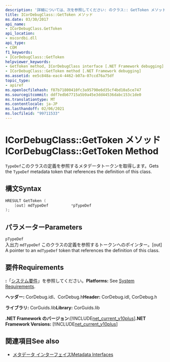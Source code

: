 ```yaml
---
description: '詳細については、次を参照してください: のクラス:: GetToken メソッド'
title: ICorDebugClass::GetToken メソッド
ms.date: 03/30/2017
api_name:
- ICorDebugClass.GetToken
api_location:
- mscordbi.dll
api_type:
- COM
f1_keywords:
- ICorDebugClass::GetToken
helpviewer_keywords:
- GetToken method, ICorDebugClass interface [.NET Framework debugging]
- ICorDebugClass::GetToken method [.NET Framework debugging]
ms.assetid: ee5c848a-eac4-4462-b07a-07ccd76a75df
topic_type:
- apiref
ms.openlocfilehash: f87b71800410fc3a95790e6d35cf4bd10a5ce747
ms.sourcegitcommit: ddf7edb67715a5b9a45e3dd44536dabc153c1de0
ms.translationtype: MT
ms.contentlocale: ja-JP
ms.lasthandoff: 02/06/2021
ms.locfileid: "99711533"
---
```

# <a name="icordebugclassgettoken-method"></a><span data-ttu-id="7c874-103">ICorDebugClass::GetToken メソッド</span><span class="sxs-lookup"><span data-stu-id="7c874-103">ICorDebugClass::GetToken Method</span></span>

<span data-ttu-id="7c874-104">`TypeDef`このクラスの定義を参照するメタデータトークンを取得します。</span><span class="sxs-lookup"><span data-stu-id="7c874-104">Gets the `TypeDef` metadata token that references the definition of this class.</span></span>  
  
## <a name="syntax"></a><span data-ttu-id="7c874-105">構文</span><span class="sxs-lookup"><span data-stu-id="7c874-105">Syntax</span></span>  
  
```cpp  
HRESULT GetToken (  
    [out] mdTypeDef          *pTypeDef  
);  
```  
  
## <a name="parameters"></a><span data-ttu-id="7c874-106">パラメーター</span><span class="sxs-lookup"><span data-stu-id="7c874-106">Parameters</span></span>  

 `pTypeDef`  
 <span data-ttu-id="7c874-107">入出力 `mdTypeDef` このクラスの定義を参照するトークンへのポインター。</span><span class="sxs-lookup"><span data-stu-id="7c874-107">[out] A pointer to an `mdTypeDef` token that references the definition of this class.</span></span>  
  
## <a name="requirements"></a><span data-ttu-id="7c874-108">要件</span><span class="sxs-lookup"><span data-stu-id="7c874-108">Requirements</span></span>  

 <span data-ttu-id="7c874-109">**:**「[システム要件](../../get-started/system-requirements.md)」を参照してください。</span><span class="sxs-lookup"><span data-stu-id="7c874-109">**Platforms:** See [System Requirements](../../get-started/system-requirements.md).</span></span>  
  
 <span data-ttu-id="7c874-110">**ヘッダー:** CorDebug.idl、CorDebug.h</span><span class="sxs-lookup"><span data-stu-id="7c874-110">**Header:** CorDebug.idl, CorDebug.h</span></span>  
  
 <span data-ttu-id="7c874-111">**ライブラリ:** CorGuids.lib</span><span class="sxs-lookup"><span data-stu-id="7c874-111">**Library:** CorGuids.lib</span></span>  
  
 <span data-ttu-id="7c874-112">**.NET Framework のバージョン:**[!INCLUDE[net_current_v10plus](../../../../includes/net-current-v10plus-md.md)]</span><span class="sxs-lookup"><span data-stu-id="7c874-112">**.NET Framework Versions:** [!INCLUDE[net_current_v10plus](../../../../includes/net-current-v10plus-md.md)]</span></span>  
  
## <a name="see-also"></a><span data-ttu-id="7c874-113">関連項目</span><span class="sxs-lookup"><span data-stu-id="7c874-113">See also</span></span>

- [<span data-ttu-id="7c874-114">メタデータ インターフェイス</span><span class="sxs-lookup"><span data-stu-id="7c874-114">Metadata Interfaces</span></span>](../metadata/metadata-interfaces.md)
